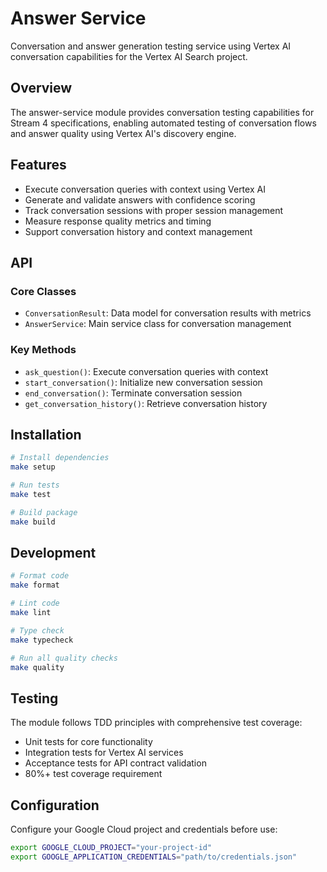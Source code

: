 # Answer Service

Conversation and answer generation testing service using Vertex AI conversation capabilities for the Vertex AI Search project.

## Overview

The answer-service module provides conversation testing capabilities for Stream 4 specifications, enabling automated testing of conversation flows and answer quality using Vertex AI's discovery engine.

## Features

- Execute conversation queries with context using Vertex AI
- Generate and validate answers with confidence scoring
- Track conversation sessions with proper session management
- Measure response quality metrics and timing
- Support conversation history and context management

## API

### Core Classes

- `ConversationResult`: Data model for conversation results with metrics
- `AnswerService`: Main service class for conversation management

### Key Methods

- `ask_question()`: Execute conversation queries with context
- `start_conversation()`: Initialize new conversation session
- `end_conversation()`: Terminate conversation session
- `get_conversation_history()`: Retrieve conversation history

## Installation

```bash
# Install dependencies
make setup

# Run tests
make test

# Build package
make build
```

## Development

```bash
# Format code
make format

# Lint code
make lint

# Type check
make typecheck

# Run all quality checks
make quality
```

## Testing

The module follows TDD principles with comprehensive test coverage:

- Unit tests for core functionality
- Integration tests for Vertex AI services
- Acceptance tests for API contract validation
- 80%+ test coverage requirement

## Configuration

Configure your Google Cloud project and credentials before use:

```bash
export GOOGLE_CLOUD_PROJECT="your-project-id"
export GOOGLE_APPLICATION_CREDENTIALS="path/to/credentials.json"
```
